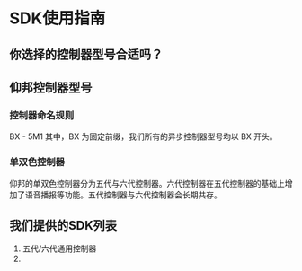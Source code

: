 # SDK使用指南
## 你选择的控制器型号合适吗？


## 仰邦控制器型号
### 控制器命名规则
BX - 5M1
其中，BX 为固定前缀，我们所有的异步控制器型号均以 BX 开头。
### 单双色控制器
仰邦的单双色控制器分为五代与六代控制器。六代控制器在五代控制器的基础上增加了语音播报等功能。五代控制器与六代控制器会长期共存。

## 我们提供的SDK列表
1. 五代/六代通用控制器
2. 
